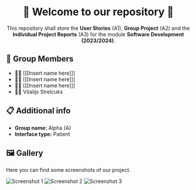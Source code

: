 <div align=center>
  <h1>👋 Welcome to our repository 👋</h1>
  <p>This repository shall store the <strong>User Stories</strong> (A1), <strong>Group Project</strong> (A2) and the <strong>Individual Project Reports</strong> (A3) for the module <b>Software Development (2023/2024)</b>.</p>
</div>

<div>
  <h2>👥 Group Members</h2>
  <ul>
    <li>👨‍💻 [[[Insert name here]]]</li>
    <li>👨‍💻 [[[Insert name here]]]</li>
    <li>👨‍💻 [[[Insert name here]]]</li>
    <li>👨‍💻 Vitalijs Strelcuks</li>
  </ul>
</div>

<div>
  <h2>📋 Additional info</h2>
  <ul>
    <li><strong>Group name:</strong> Alpha (A)</li>
    <li><strong>Interface type:</strong> Patient</li>
  </ul>
</div>

<div>
  <h2>🖼️ Gallery</h2>
  <p>Here you can find some screenshots of our project.</p>
  <img src="example1" alt="Screenshot 1">
  <img src="example2" alt="Screenshot 2">
  <img src="example3" alt="Screenshot 3">
</div>